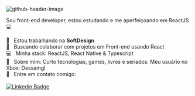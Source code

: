 ![github-header-image](https://user-images.githubusercontent.com/40497345/170408258-a106fda4-9a82-48b8-a81d-e401013166e5.png)

Sou front-end developer, estou estudando e me aperfeiçoando em ReactJS :computer:

 💼  &nbsp; Estou trabalhando na **SoftDesign**
 <br/> :purple_heart: &nbsp; Buscando colaborar com projetos em Front-end usando React
 <br/> :computer: &nbsp; Minha stack: ReactJS, React Native & Typescript
 <br/> 💬  &nbsp; Sobre mim: Curto tecnologias, games, livros e seriados. Meu usuário no Xbox: Dessamgl
 <br/> :email: &nbsp; Entre em contato comigo:
 <br/> 
 <br/> 
[![Linkedin Badge](https://img.shields.io/badge/-AndressaGaspar-blue?style=flat-square&logo=Linkedin&logoColor=white&link=https://www.linkedin.com/in/tgmarinho/)](https://www.linkedin.com/in/andressa-gaspar-252079149/) 
